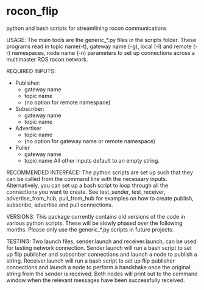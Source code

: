 # rocon_flip
python and bash scripts for streamlining rocon communications

USAGE:
The main tools are the generic_*.py files in the scripts folder.
These programs read in topic name(-t), gateway name (-g), local (-l) and remote (-r) namespaces, node name (-n) parameters to set up connections across a multimaster ROS rocon network.

REQUIRED INPUTS:
- Publisher:
  - gateway name
  - topic name
  - (no option for remote namespace)
- Subscriber:
  - gateway name
  - topic name
- Advertiser
  - topic name
  - (no option for gateway name or remote namespace)
- Puller
  - gateway name
  - topic name
All other inputs default to an empty string.

RECOMMENDED INTERFACE:
The python scripts are set up such that they can be called from the command line with the necessary inputs.
Alternatively, you can set up a bash script to loop through all the connections you want to create.
See test_sender, test_receiver, advertise_from_hub, pull_from_hub for examples on how to create publish, subscribe, advertise and pull connections.

VERSIONS:
This package currently contains old versions of the code in various python scripts.
These will be slowly phased over the following months. Please only use the generic_*.py scripts in future projects.

TESTING:
Two launch files, sender.launch and receiver.launch, can be used for testing network connection.
Sender.launch will run a bash script to set up flip publisher and subscriber connections and launch a node to publish a string.
Receiver.launch will run a bash script to set up flip publisher connections and launch a node to perform a handshake once the original string from the sender is received.
Both nodes will print out to the command window when the relevant messages have been successfully received.
